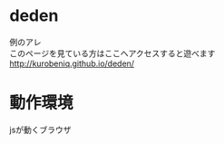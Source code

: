 deden
========

例のアレ  
このページを見ている方はここへアクセスすると遊べます http://kurobeniq.github.io/deden/
# 動作環境
jsが動くブラウザ
